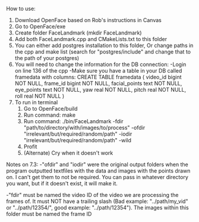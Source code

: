 How to use:
1. Download OpenFace based on Rob's instructions in Canvas
2. Go to OpenFace/exe
3. Create folder FaceLandmark (mkdir FaceLandmark)
4. Add both FaceLandmark.cpp and CMakeLists.txt to this folder
5. You can either add postgres installation to this folder,
   Or change paths in the cpp and make list (search for "postgres/include" and change that to the path of your postgres)
6. You will need to change the information for the DB connection:
   -Login on line 136 of the cpp
   -Make sure you have a table in your DB called framedata with columns:
      CREATE TABLE framedata
      (
        video_id bigint NOT NULL,
        frame_id bigint NOT NULL,
        facial_points text NOT NULL,
        eye_points text NOT NULL,
        yaw real NOT NULL,
        pitch real NOT NULL,
        roll real NOT NULL
      )
7. To run in terminal
   1. Go to OpenFace/build
   2. Run command: make
   3. Run command: ./bin/FaceLandmark -fdir "path/to/directory/with/images/to/process" -ofdir "irrelevant/but/required/random/path" -iodir "irrelevant/but/required/random/path" -wild
   4. Profit
   4. (Alternate) Cry when it doesn't work

Notes on 7.3:
  -"ofdir" and "iodir" were the original output folders when the program outputted textfiles with the data and images with the points drawn on. I can't get them to not be required. You can pass in whatever directory you want, but if it doesn't exist, it will make it.
 
  -"fdir" must be named the video ID of the video we are processing the frames of. It must NOT have a trailing slash (Bad example: "../path/my_vid" or "../path/12354/", good example: "../path/12354"). The images within this folder must be named the frame ID
